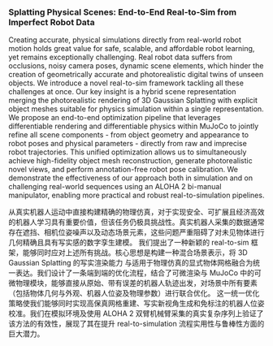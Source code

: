 ### Splatting Physical Scenes: End-to-End Real-to-Sim from Imperfect Robot Data

Creating accurate, physical simulations directly from real-world robot motion holds great value for safe, scalable, and affordable robot learning, yet remains exceptionally challenging. Real robot data suffers from occlusions, noisy camera poses, dynamic scene elements, which hinder the creation of geometrically accurate and photorealistic digital twins of unseen objects. We introduce a novel real-to-sim framework tackling all these challenges at once. Our key insight is a hybrid scene representation merging the photorealistic rendering of 3D Gaussian Splatting with explicit object meshes suitable for physics simulation within a single representation. We propose an end-to-end optimization pipeline that leverages differentiable rendering and differentiable physics within MuJoCo to jointly refine all scene components - from object geometry and appearance to robot poses and physical parameters - directly from raw and imprecise robot trajectories. This unified optimization allows us to simultaneously achieve high-fidelity object mesh reconstruction, generate photorealistic novel views, and perform annotation-free robot pose calibration. We demonstrate the effectiveness of our approach both in simulation and on challenging real-world sequences using an ALOHA 2 bi-manual manipulator, enabling more practical and robust real-to-simulation pipelines.

从真实机器人运动中直接构建精确的物理仿真，对于实现安全、可扩展且经济高效的机器人学习具有重要价值，但该任务仍极具挑战性。真实机器人采集的数据通常存在遮挡、相机位姿噪声以及动态场景元素，这些问题严重阻碍了对未见物体进行几何精确且具有写实感的数字孪生建模。
我们提出了一种新颖的 real-to-sim 框架，能够同时应对上述所有挑战。核心思想是构建一种混合场景表示，将 3D Gaussian Splatting 的写实渲染能力 与适用于物理仿真的显式物体网格融合为统一表达。我们设计了一条端到端的优化流程，结合了可微渲染与 MuJoCo 中的可微物理模块，能够直接从原始、带有误差的机器人轨迹出发，对场景中所有要素（包括物体几何与外观、机器人位姿及物理参数）进行联合优化。
这一统一优化策略使我们能够同时实现高保真网格重建、写实新视角生成和免标注的机器人位姿校准。我们在模拟环境及使用 ALOHA 2 双臂机械臂采集的真实复杂序列上验证了该方法的有效性，展现了其在提升 real-to-simulation 流程实用性与鲁棒性方面的巨大潜力。
